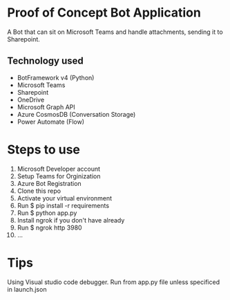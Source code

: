 # Proof of Concept Bot Application
A Bot that can sit on Microsoft Teams and handle attachments, sending it to Sharepoint.

## Technology used
- BotFramework v4 (Python)
- Microsoft Teams
- Sharepoint
- OneDrive
- Microsoft Graph API
- Azure CosmosDB (Conversation Storage)
- Power Automate (Flow)

# Steps to use
1. Microsoft Developer account
2. Setup Teams for Orginization
3. Azure Bot Registration
4. Clone this repo
5. Activate your virtual environment
6. Run $ pip install -r requirements
7. Run $ python app.py
8. Install ngrok if you don't have already
9. Run $ ngrok http 3980
10. ...


# Tips
Using Visual studio code debugger. Run from app.py file unless specificed in launch.json

